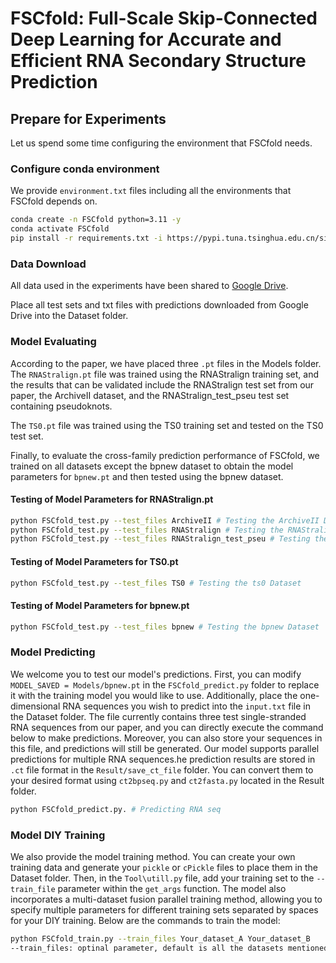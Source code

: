 # FSCfold: Full-Scale Skip-Connected Deep Learning for Accurate and Efficient RNA Secondary Structure Prediction

## Prepare for Experiments

Let us spend some time configuring the environment that FSCfold needs.

### Configure conda environment

We provide `environment.txt` files including all the environments that FSCfold depends on.

```bash
conda create -n FSCfold python=3.11 -y
conda activate FSCfold
pip install -r requirements.txt -i https://pypi.tuna.tsinghua.edu.cn/simple
```

### Data Download

All data used in the experiments have been shared to [Google Drive](https://drive.google.com/drive/folders/1JB059ESPbN2QISLZpjOJbRengrc1jNh6?usp=drive_link).

Place all test sets and txt files with predictions downloaded from Google Drive into the Dataset folder.


### Model Evaluating 
According to the paper, we have placed three `.pt` files in the Models folder. The `RNAStralign.pt` file was trained using the RNAStralign training set, and the results that can be validated include the RNAStralign test set from our paper, the ArchiveII dataset, and the RNAStralign_test_pseu test set containing pseudoknots.

The `TS0.pt` file was trained using the TS0 training set and tested on the TS0 test set.

Finally, to evaluate the cross-family prediction performance of FSCfold, we trained on all datasets except the bpnew dataset to obtain the model parameters for `bpnew.pt` and then tested using the bpnew dataset.
#### Testing of Model Parameters for RNAStralign.pt

```bash
python FSCfold_test.py --test_files ArchiveII # Testing the ArchiveII Dataset
python FSCfold_test.py --test_files RNAStralign # Testing the RNAStralign Dataset
python FSCfold_test.py --test_files RNAStralign_test_pseu # Testing the Pseudoknot  Dataset
```

#### Testing of Model Parameters for TS0.pt

```bash
python FSCfold_test.py --test_files TS0 # Testing the ts0 Dataset
```

#### Testing of Model Parameters for bpnew.pt

```bash
python FSCfold_test.py --test_files bpnew # Testing the bpnew Dataset
```

### Model Predicting
We welcome you to test our model's predictions. First, you can modify `MODEL_SAVED = Models/bpnew.pt` in the `FSCfold_predict.py` folder to replace it with the training model you would like to use. Additionally, place the one-dimensional RNA sequences you wish to predict into the `input.txt` file in the Dataset folder. The file currently contains three test single-stranded RNA sequences from our paper, and you can directly execute the command below to make predictions. Moreover, you can also store your sequences in this file, and predictions will still be generated. Our model supports parallel predictions for multiple RNA sequences.he prediction results are stored in `.ct` file format in the `Result/save_ct_file` folder. You can convert them to your desired format using `ct2bpseq.py` and `ct2fasta.py` located in the Result folder.
```bash
python FSCfold_predict.py. # Predicting RNA seq
```

### Model DIY Training
We also provide the model training method. You can create your own training data and generate your `pickle` or `cPickle` files to place them in the Dataset folder. Then, in the `Tool\utill.py` file, add your training set to the `--train_file` parameter within the `get_args` function. The model also incorporates a multi-dataset fusion parallel training method, allowing you to specify multiple parameters for different training sets separated by spaces for your DIY training. Below are the commands to train the model:
```bash
python FSCfold_train.py --train_files Your_dataset_A Your_dataset_B 
--train_files: optinal parameter, default is all the datasets mentioned in the paper.
```